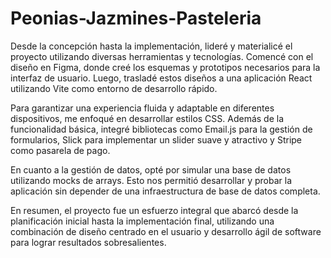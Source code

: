 # Peonias-Jazmines-Pasteleria

Desde la concepción hasta la implementación, lideré y materialicé el proyecto utilizando diversas herramientas y tecnologías. Comencé con el diseño en Figma, donde creé los esquemas y prototipos necesarios para la interfaz de usuario. Luego, trasladé estos diseños a una aplicación React utilizando Vite como entorno de desarrollo rápido.

Para garantizar una experiencia fluida y adaptable en diferentes dispositivos, me enfoqué en desarrollar estilos CSS. Además de la funcionalidad básica, integré bibliotecas como Email.js para la gestión de formularios, Slick para implementar un slider suave y atractivo y Stripe como pasarela de pago.

En cuanto a la gestión de datos, opté por simular una base de datos utilizando mocks de arrays. Esto nos permitió desarrollar y probar la aplicación sin depender de una infraestructura de base de datos completa.

En resumen, el proyecto fue un esfuerzo integral que abarcó desde la planificación inicial hasta la implementación final, utilizando una combinación de diseño centrado en el usuario y desarrollo ágil de software para lograr resultados sobresalientes.
